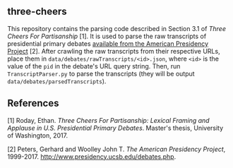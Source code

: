 ## three-cheers
This repository contains the parsing code described in Section 3.1 of _Three Cheers For Partisanship_ [1]. It is used to parse the raw transcripts of presidential primary debates [available from the American Presidency Project](http://www.presidency.ucsb.edu/debates.php) [2]. After crawling the raw transcripts from their respective URLs, place them in `data/debates/rawTranscripts/<id>.json`, where `<id>` is the value of the `pid` in the debate's URL query string. Then, run `TranscriptParser.py` to parse the transcripts (they will be output `data/debates/parsedTranscripts`).

## References
[1] Roday, Ethan. _Three Cheers For Partisanship: Lexical Framing and Applause in U.S. Presidential Primary Debates_. Master's thesis, University of Washington, 2017.

[2] Peters, Gerhard and Woolley John T. _The American Presidency Project_, 1999-2017. http://www.presidency.ucsb.edu/debates.php.
